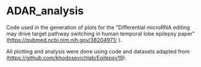 # ADAR_analysis
Code used in the generation of plots for the "Differential microRNA editing may drive target pathway switching in human temporal lobe epilepsy paper" (https://pubmed.ncbi.nlm.nih.gov/38204971/ ).

All plotting and analysis were done using code and datasets adapted from (https://github.com/khodosevichlab/Epilepsy19).
